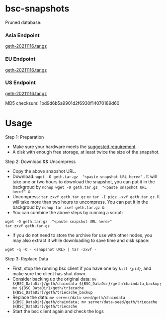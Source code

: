 
# bsc-snapshots

Pruned database:

### Asia Endpoint


[geth-20211116.tar.gz
](https://tf-dex-prod-public-snapshot-site1.s3-accelerate.amazonaws.com/geth-20211116.tar.gz?AWSAccessKeyId=AKIAYINE6SBQPUZDDRRO&Signature=pJ4%2BlZge%2BCwJo%2Bek7%2BgdzEq1YWA%3D&Expires=1639690557
)

### EU Endpoint


[geth-20211116.tar.gz
](https://tf-dex-prod-public-snapshot.s3-accelerate.amazonaws.com/geth-20211116.tar.gz?AWSAccessKeyId=AKIAYINE6SBQPUZDDRRO&Signature=FuvoeJ86hVhuzeOWrPlKzEWyM1s%3D&Expires=1639690558
)


### US Endpoint


[geth-20211116.tar.gz
](https://tf-dex-prod-public-snapshot-site3.s3-accelerate.amazonaws.com/geth-20211116.tar.gz?AWSAccessKeyId=AKIAYINE6SBQPUZDDRRO&Signature=bjl2ss659KfCJ1fqTJAYg5bv6UY%3D&Expires=1639690558
)

MD5 checksum: 1bd9d6b5a9901d2f6930f14070189d60



# Usage 

Step 1: Preparation
- Make sure your hardware meets the [suggested requirement](https://docs.binance.org/smart-chain/developer/fullnode.html).
- A disk with enough free storage, at least twice the size of the snapshot.

Step 2: Download && Uncompress
- Copy the above snapshot URL.
- Download:  `wget -O geth.tar.gz  "<paste snapshot URL here>"` . It will take one or two hours to download the snapshot, you can put it in the backgroud by `nohup wget -O geth.tar.gz  "<paste snapshot URL here?" &`
- Uncompress: `tar zxvf geth.tar.gz` or `tar -I pigz -xvf geth.tar.gz`. It will take more than two hours to uncompress. You can put it in the backgroud by `nohup tar zxvf geth.tar.gz &`
- You can combine the above steps by running a script:
```
wget -O geth.tar.gz  "<paste snapshot URL here>"
tar zxvf geth.tar.gz
```


- If you do not need to store the archive for use with other nodes, you may also extract it while downloading to save time and disk space:
```
wget -q -O - <snapshot URL> | tar -zxvf -
```


Step 3: Replace Data
- First, stop the running bsc client if you have one by `kill {pid}`, and make sure the client has shut down.
- Consider backing up the original data: `mv ${BSC_DataDir}/geth/chaindata ${BSC_DataDir}/geth/chaindata_backup; mv ${BSC_DataDir}/geth/triecache ${BSC_DataDir}/geth/triecache_backup`
- Replace the data: `mv server/data-seed/geth/chaindata ${BSC_DataDir}/geth/chaindata; mv server/data-seed/geth/triecache ${BSC_DataDir}/geth/triecache`
- Start the bsc client again and check the logs

